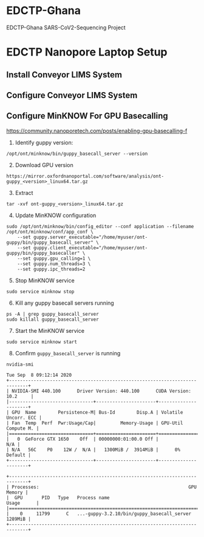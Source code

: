 # EDCTP-Ghana
EDCTP-Ghana SARS-CoV2-Sequencing Project


# EDCTP Nanopore Laptop Setup




## Install Conveyor LIMS System



## Configure Conveyor LIMS System




## Configure MinKNOW For GPU Basecalling

https://community.nanoporetech.com/posts/enabling-gpu-basecalling-f

1. Identify guppy version:
```
/opt/ont/minknow/bin/guppy_basecall_server --version
```
2. Download GPU version
```
https://mirror.oxfordnanoportal.com/software/analysis/ont-guppy_<version>_linux64.tar.gz
```
3. Extract
```
tar -xvf ont-guppy_<version>_linux64.tar.gz
```
4. Update MinKNOW configuration 
```
sudo /opt/ont/minknow/bin/config_editor --conf application --filename /opt/ont/minknow/conf/app_conf \
    --set guppy.server_executable="/home/myuser/ont-guppy/bin/guppy_basecall_server" \
    --set guppy.client_executable="/home/myuser/ont-guppy/bin/guppy_basecaller" \
    --set guppy.gpu_calling=1 \
    --set guppy.num_threads=3 \
    --set guppy.ipc_threads=2
```
5. Stop MinKNOW service
```
sudo service minknow stop
```
6. Kill any guppy basecall servers running
```
ps -A | grep guppy_basecall_server
sudo killall guppy_basecall_server
```
7. Start the MinKNOW service
```
sudo service minknow start
```
8. Confirm `guppy_basecall_server` is running
```
nvidia-smi
```

```
Tue Sep  8 09:12:14 2020       
+-----------------------------------------------------------------------------+
| NVIDIA-SMI 440.100      Driver Version: 440.100      CUDA Version: 10.2     |
|-------------------------------+----------------------+----------------------+
| GPU  Name        Persistence-M| Bus-Id        Disp.A | Volatile Uncorr. ECC |
| Fan  Temp  Perf  Pwr:Usage/Cap|         Memory-Usage | GPU-Util  Compute M. |
|===============================+======================+======================|
|   0  GeForce GTX 1650    Off  | 00000000:01:00.0 Off |                  N/A |
| N/A   56C    P0    12W /  N/A |   1300MiB /  3914MiB |      0%      Default |
+-------------------------------+----------------------+----------------------+
                                                                               
+-----------------------------------------------------------------------------+
| Processes:                                                       GPU Memory |
|  GPU       PID   Type   Process name                             Usage      |
|=============================================================================|
|    0     11799      C   ...-guppy-3.2.10/bin/guppy_basecall_server  1289MiB |
+-----------------------------------------------------------------------------+

```




